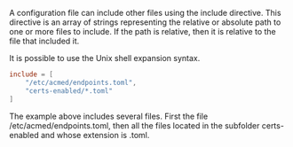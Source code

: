[//]: # (Copying and distribution of this file, with or without modification,)
[//]: # (are permitted in any medium without royalty provided the copyright)
[//]: # (notice and this notice are preserved.  This file is offered as-is,)
[//]: # (without any warranty.)

A configuration file can include other files using the include directive. This directive is an array of strings representing the relative or absolute path to one or more files to include. If the path is relative, then it is relative to the file that included it.

It is possible to use the Unix shell expansion syntax.


``` toml
include = [
    "/etc/acmed/endpoints.toml",
    "certs-enabled/*.toml"
]
```


The example above includes several files. First the file /etc/acmed/endpoints.toml, then all the files located in the subfolder certs-enabled and whose extension is .toml.

